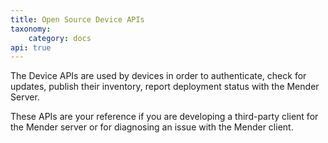```yaml
---
title: Open Source Device APIs
taxonomy:
    category: docs
api: true
---
```


The Device APIs are used by devices in order to authenticate, check
for updates, publish their inventory, report deployment
status with the Mender Server.

These APIs are your reference if you are developing a third-party
client for the Mender server or for diagnosing an issue with
the Mender client.
